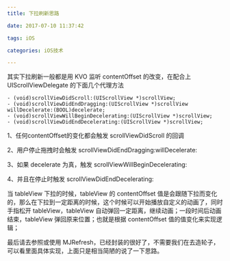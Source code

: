 ```yaml
---
title: 下拉刷新思路

date: 2017-07-10 11:37:42

tags: iOS

categories: iOS技术

---
```


其实下拉刷新一般都是用 KVO 监听 contentOffset 的改变，在配合上 UIScrollViewDelegate 的下面几个代理方法

	- (void)scrollViewDidScroll:(UIScrollView *)scrollView;
	- (void)scrollViewDidEndDragging:(UIScrollView *)scrollView willDecelerate:(BOOL)decelerate;
	- (void)scrollViewWillBeginDecelerating:(UIScrollView *)scrollView;
	- (void)scrollViewDidEndDecelerating:(UIScrollView *)scrollView;


1、任何contentOffset的变化都会触发 scrollViewDidScroll 的回调

2、用户停止拖拽时会触发 scrollViewDidEndDragging:willDecelerate:

3、如果 decelerate 为真，触发 scrollViewWillBeginDecelerating:

4、并且在停止时触发 scrollViewDidEndDecelerating:

当 tableView 下拉的时候，tableView 的 contentOffset 值是会跟随下拉而变化的，那么在下拉到一定距离的时候，这个时候可以开始播放自定义的动画了，同时手指松开 tableView，tableView 自动弹回一定距离，继续动画；一段时间后动画结束，tableView 弹回原来位置；也就是根据 contentOffset 值的值变化来实现逻辑；

最后请去参照或使用 MJRefresh，已经封装的很好了，不需要我们在去造轮子，可以看里面具体实现，上面只是相当简陋的说了一下思路。
